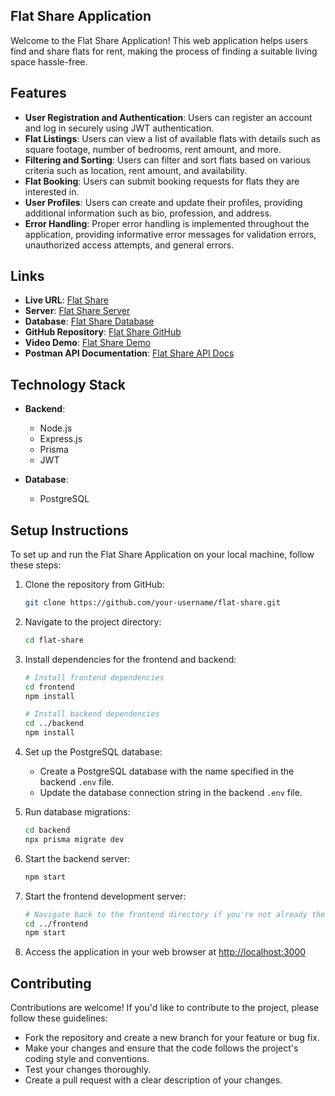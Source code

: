 ## Flat Share Application

Welcome to the Flat Share Application! This web application helps users find and share flats for rent, making the process of finding a suitable living space hassle-free.

## **Features**

- **User Registration and Authentication**: Users can register an account and log in securely using JWT authentication.
- **Flat Listings**: Users can view a list of available flats with details such as square footage, number of bedrooms, rent amount, and more.
- **Filtering and Sorting**: Users can filter and sort flats based on various criteria such as location, rent amount, and availability.
- **Flat Booking**: Users can submit booking requests for flats they are interested in.
- **User Profiles**: Users can create and update their profiles, providing additional information such as bio, profession, and address.
- **Error Handling**: Proper error handling is implemented throughout the application, providing informative error messages for validation errors, unauthorized access attempts, and general errors.

## **Links**

- **Live URL**: [Flat Share](https://flat-share.vercel.app/)
- **Server**: [Flat Share Server](https://flat-share-server.vercel.app/)
- **Database**: [Flat Share Database](https://flat-share-db.vercel.app/)
- **GitHub Repository**: [Flat Share GitHub](https://github.com/your-username/flat-share)
- **Video Demo**: [Flat Share Demo](https://drive.google.com/file/d/1CB551x79fs2mxjYlzb-JCxzupvSDr0IQ/view?usp=sharing)
- **Postman API Documentation**: [Flat Share API Docs](https://documenter.getpostman.com/view/31300739/2sA3BuVo4n)

## **Technology Stack**
- **Backend**:
  - Node.js
  - Express.js
  - Prisma
  - JWT

- **Database**:
  - PostgreSQL

## **Setup Instructions**

To set up and run the Flat Share Application on your local machine, follow these steps:

1. Clone the repository from GitHub:

   ```bash
   git clone https://github.com/your-username/flat-share.git
   ```

2. Navigate to the project directory:

   ```bash
   cd flat-share
   ```

3. Install dependencies for the frontend and backend:

   ```bash
   # Install frontend dependencies
   cd frontend
   npm install

   # Install backend dependencies
   cd ../backend
   npm install
   ```

4. Set up the PostgreSQL database:
   - Create a PostgreSQL database with the name specified in the backend `.env` file.
   - Update the database connection string in the backend `.env` file.

5. Run database migrations:

   ```bash
   cd backend
   npx prisma migrate dev
   ```

6. Start the backend server:

   ```bash
   npm start
   ```

7. Start the frontend development server:

   ```bash
   # Navigate back to the frontend directory if you're not already there
   cd ../frontend
   npm start
   ```

8. Access the application in your web browser at [http://localhost:3000](http://localhost:3000)

## **Contributing**

Contributions are welcome! If you'd like to contribute to the project, please follow these guidelines:
- Fork the repository and create a new branch for your feature or bug fix.
- Make your changes and ensure that the code follows the project's coding style and conventions.
- Test your changes thoroughly.
- Create a pull request with a clear description of your changes.


